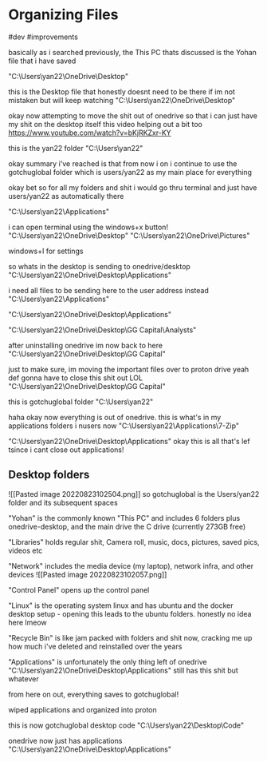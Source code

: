 # Organizing Files
#dev #improvements 

basically as i searched previously, the This PC thats discussed is the Yohan file that i have saved

"C:\Users\yan22\OneDrive\Desktop"

this is the Desktop file that honestly doesnt need to be there if im not mistaken but will keep watching
"C:\Users\yan22\OneDrive\Desktop"

okay now attempting to move the shit out of onedrive so that i can just have my shit on the desktop itself
this video helping out a bit too
https://www.youtube.com/watch?v=bKjRKZxr-KY

this is the yan22 folder
"C:\Users\yan22"

okay summary i've reached is that from now i on i continue to use the gotchuglobal folder which is users/yan22 as my main place for everything

okay bet so for all my folders and shit i would go thru terminal and just have users/yan22 as automatically there

"C:\Users\yan22\Applications"

i can open terminal using the windows+x button!
"C:\Users\yan22\OneDrive\Desktop"
"C:\Users\yan22\OneDrive\Pictures"

windows+I for settings

so whats in the desktop is sending to onedrive/desktop
"C:\Users\yan22\OneDrive\Desktop\Applications"

i need all files to be sending here to the user address instead
"C:\Users\yan22\Applications"

"C:\Users\yan22\OneDrive\Desktop\Applications"

"C:\Users\yan22\OneDrive\Desktop\GG Capital\Analysts"

after uninstalling onedrive im now back to here
"C:\Users\yan22\OneDrive\Desktop\GG Capital"

just to make sure, im moving the important files over to proton drive
yeah def gonna have to close this shit out LOL
"C:\Users\yan22\OneDrive\Desktop\GG Capital"

this is gotchuglobal folder
"C:\Users\yan22"

haha okay now everything is out of onedrive. this is what's in my applications folders i nusers now
"C:\Users\yan22\Applications\7-Zip"

"C:\Users\yan22\OneDrive\Desktop\Applications"
okay this is all that's lef tsince i cant close out applications!

## Desktop folders
![[Pasted image 20220823102504.png]]
so gotchuglobal is the Users/yan22 folder and its subsequent spaces

"Yohan" is the commonly known "This PC" and includes 6 folders plus onedrive-desktop, and the main drive the C drive (currently 273GB free)

"Libraries" holds regular shit, Camera roll, music, docs, pictures, saved pics, videos etc

"Network" includes the media device (my laptop), network infra, and other devices
![[Pasted image 20220823102057.png]]

"Control Panel" opens up the control panel

"Linux" is the operating system linux and has ubuntu and the docker desktop setup - opening this leads to the ubuntu folders. honestly no idea here lmeow

"Recycle Bin" is like jam packed with folders and shit now, cracking me up how much i've deleted and reinstalled over the years

"Applications" is unfortunately the only thing left of onedrive
"C:\Users\yan22\OneDrive\Desktop\Applications"
still has this shit but whatever

from here on out, everything saves to gotchuglobal!

wiped applications and organized into proton

this is now gotchuglobal desktop code
"C:\Users\yan22\Desktop\Code"

onedrive now just has applications
"C:\Users\yan22\OneDrive\Desktop\Applications"